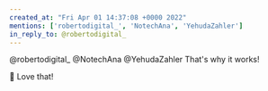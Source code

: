 ```yaml
---
created_at: "Fri Apr 01 14:37:08 +0000 2022"
mentions: ['robertodigital_', 'NotechAna', 'YehudaZahler']
in_reply_to: @robertodigital_
---
```


@robertodigital_ @NotechAna @YehudaZahler That's why it works!

🥳 Love that!